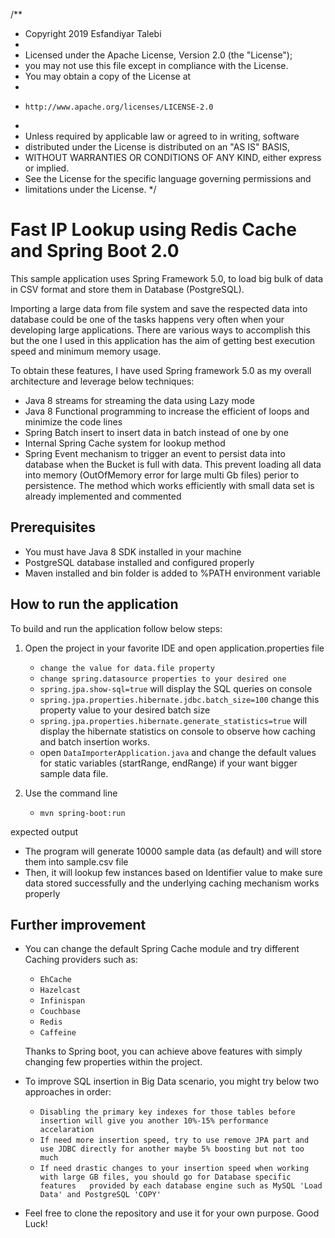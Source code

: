 /**
 * Copyright 2019 Esfandiyar Talebi
 *
 * Licensed under the Apache License, Version 2.0 (the "License");
 * you may not use this file except in compliance with the License.
 * You may obtain a copy of the License at
 *
 *     http://www.apache.org/licenses/LICENSE-2.0
 *
 * Unless required by applicable law or agreed to in writing, software
 * distributed under the License is distributed on an "AS IS" BASIS,
 * WITHOUT WARRANTIES OR CONDITIONS OF ANY KIND, either express or implied.
 * See the License for the specific language governing permissions and
 * limitations under the License.
 */

# Fast IP Lookup using Redis Cache and Spring Boot 2.0   

This sample application uses Spring Framework 5.0, to load big bulk
of data in CSV format and store them in Database (PostgreSQL).

Importing a large data from file system and save the respected data into database could be one of the tasks happens very often when your developing large applications. 
There are various ways to accomplish this but the one I used in this application has the aim of getting best execution speed
and minimum memory usage.

To obtain these features, I have used Spring framework 5.0 as my overall architecture and leverage below techniques:
   * Java 8 streams for streaming the data using Lazy mode
   * Java 8 Functional programming to increase the efficient of loops and minimize the code lines  
   * Spring Batch insert to insert data in batch instead of one by one
   * Internal Spring Cache system for lookup method
   * Spring Event mechanism to trigger an event to persist data into database when the Bucket is full
     with data. This prevent loading all data into memory (OutOfMemory error for large multi Gb files) perior
       to persistence. The method which works efficiently with small data set is already implemented and commented
      
   
## Prerequisites
   * You must have Java 8 SDK installed in your machine
   * PostgreSQL database installed and configured properly
   * Maven installed and bin folder is added to %PATH environment variable
    

## How to run the application

To build and run the application follow below steps:

1. Open the project in your favorite IDE and open application.properties file
   * `change the value for data.file property`
   * `change spring.datasource properties to your desired one`
   * `spring.jpa.show-sql=true` will display the SQL queries on console
   * `spring.jpa.properties.hibernate.jdbc.batch_size=100` change this property value to your desired batch size
   * `spring.jpa.properties.hibernate.generate_statistics=true` will display the hibernate statistics on console to 
        observe how caching and batch insertion works. 
   * open `DataImporterApplication.java` and change the default values for static variables (startRange, endRange) if 
        your want bigger sample data file.       

2. Use the command line   
  
   * `mvn spring-boot:run `

     
expected output
   * The program will generate 10000 sample data (as default) and will store them into sample.csv file 
   * Then, it will lookup few instances based on Identifier value to make sure data stored successfully and
        the underlying caching mechanism works properly 

## Further improvement
   * You can change the default Spring Cache module and try different Caching providers such as:
       * `EhCache`     
       * `Hazelcast`    
       * `Infinispan`    
       * `Couchbase`    
       * `Redis`    
       * `Caffeine`
       
       Thanks to Spring boot, you can achieve above features with simply changing few properties within the project.
   
     
   * To improve SQL insertion in Big Data scenario, you might try below two approaches in order:
       * `Disabling the primary key indexes for those tables before insertion will give you another 10%-15% performance accelaration`    
       * `If need more insertion speed, try to use remove JPA part and use JDBC directly for another maybe 5% boosting but not too much`
       * `If need drastic changes to your insertion speed when working with large GB files, you should go for Database specific features  
            provided by each database engine such as MySQL 'Load Data' and PostgreSQL 'COPY'`
           
     
   * Feel free to clone the repository and use it for your own purpose. Good Luck!
    

